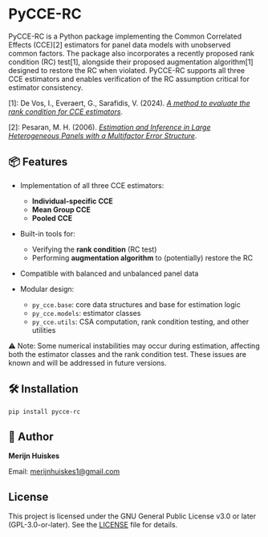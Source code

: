 # PyCCE-RC

PyCCE-RC is a Python package implementing the Common Correlated Effects (CCE)[2] estimators for panel data models with unobserved common factors. The package also incorporates a recently proposed rank condition (RC) test[1], alongside their proposed augmentation algorithm[1] designed to restore the RC when violated. PyCCE-RC supports all three CCE estimators and enables verification of the RC assumption critical for estimator consistency.

[1]: De Vos, I., Everaert, G., Sarafidis, V.  (2024). *[A method to evaluate the rank condition for CCE estimators](https://www.tandfonline.com/doi/full/10.1080/07474938.2023.2292383)*.

[2]: Pesaran, M. H. (2006). *[Estimation and Inference in Large Heterogeneous Panels with a Multifactor Error Structure](https://onlinelibrary.wiley.com/doi/abs/10.1111/j.1468-0262.2006.00692.x?casa_token=a4DN2RZkTSYAAAAA%3AKu-6rvAIXhXz267YLnmEst5RCt8frPLfQSqJpIWccR4UOWI_Qg_NlQNdyiDuqv_PtJYs9wvLlKGWe0_g)*.

## 📦 Features

- Implementation of all three CCE estimators:
  - **Individual-specific CCE**
  - **Mean Group CCE**
  - **Pooled CCE**

- Built-in tools for:
  - Verifying the **rank condition** (RC test)
  - Performing **augmentation algorithm** to (potentially) restore the RC

- Compatible with balanced and unbalanced panel data

- Modular design:
  - `py_cce.base`: core data structures and base for estimation logic
  - `py_cce.models`:  estimator classes
  - `py_cce.utils`: CSA computation, rank condition testing, and other utilities

⚠️ Note: Some numerical instabilities may occur during estimation, affecting both the estimator classes and the rank condition test. These issues are known and will be addressed in future versions.

## 🛠 Installation

```bash
pip install pycce-rc
```

## 👤 Author

**Merijn Huiskes**

Email: [merijnhuiskes1@gmail.com](mailto:merijnhuiskes1@gmail.com)

## License

This project is licensed under the GNU General Public License v3.0 or later (GPL-3.0-or-later).
See the [LICENSE](./LICENSE) file for details.
